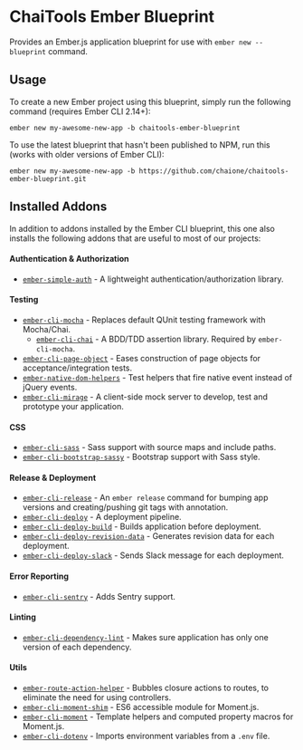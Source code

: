 # ChaiTools Ember Blueprint
Provides an Ember.js application blueprint for use with `ember new --blueprint` command.

## Usage
To create a new Ember project using this blueprint, simply run the following command (requires Ember CLI 2.14+):

```
ember new my-awesome-new-app -b chaitools-ember-blueprint
```

To use the latest blueprint that hasn't been published to NPM, run this (works with older versions of Ember CLI):

```
ember new my-awesome-new-app -b https://github.com/chaione/chaitools-ember-blueprint.git
```

## Installed Addons

In addition to addons installed by the Ember CLI blueprint, this one also installs the following addons that are useful to most of our projects:

#### Authentication & Authorization
- [`ember-simple-auth`](https://github.com/simplabs/ember-simple-auth) - A lightweight authentication/authorization library.

#### Testing
- [`ember-cli-mocha`](https://github.com/ember-cli/ember-cli-mocha) - Replaces default QUnit testing framework with Mocha/Chai.
  - [`ember-cli-chai`](https://github.com/ember-cli/ember-cli-chai) - A BDD/TDD assertion library. Required by `ember-cli-mocha`.
- [`ember-cli-page-object`](https://github.com/san650/ember-cli-page-object/) - Eases construction of page objects for acceptance/integration tests.
- [`ember-native-dom-helpers`](https://github.com/cibernox/ember-native-dom-helpers) - Test helpers that fire native event instead of jQuery events.
- [`ember-cli-mirage`](https://github.com/samselikoff/ember-cli-mirage) - A client-side mock server to develop, test and prototype your application.

#### CSS
- [`ember-cli-sass`](https://github.com/aexmachina/ember-cli-sass) - Sass support with source maps and include paths.
- [`ember-cli-bootstrap-sassy`](https://github.com/lifegadget/ember-cli-bootstrap-sassy) - Bootstrap support with Sass style.

#### Release & Deployment
- [`ember-cli-release`](https://github.com/lytics/ember-cli-release) - An `ember release` command for bumping app versions and creating/pushing git tags with annotation.
- [`ember-cli-deploy`](https://github.com/ember-cli-deploy/ember-cli-deploy) - A deployment pipeline.
- [`ember-cli-deploy-build`](https://github.com/ember-cli-deploy/ember-cli-deploy-build) - Builds application before deployment.
- [`ember-cli-deploy-revision-data`](https://github.com/ember-cli-deploy/ember-cli-deploy-revision-data) - Generates revision data for each deployment.
- [`ember-cli-deploy-slack`](https://github.com/ember-cli-deploy/ember-cli-deploy-slack) - Sends Slack message for each deployment.

#### Error Reporting
- [`ember-cli-sentry`](https://github.com/damiencaselli/ember-cli-sentry) - Adds Sentry support.

#### Linting
- [`ember-cli-dependency-lint`](https://github.com/salsify/ember-cli-dependency-lint) - Makes sure application has only one version of each dependency.

#### Utils
- [`ember-route-action-helper`](https://github.com/DockYard/ember-route-action-helper) - Bubbles closure actions to routes, to eliminate the need for using controllers.
- [`ember-cli-moment-shim`](https://github.com/jasonmit/ember-cli-moment-shim) - ES6 accessible module for Moment.js.
- [`ember-cli-moment`](https://github.com/stefanpenner/ember-moment) - Template helpers and computed property macros for Moment.js.
- [`ember-cli-dotenv`](https://github.com/fivetanley/ember-cli-dotenv) - Imports environment variables from a `.env` file.
